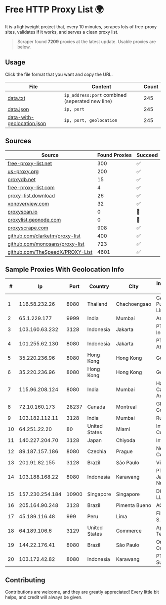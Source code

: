 
# Free HTTP Proxy List 🌍

It is a lightweight project that, every 10 minutes, scrapes lots of free-proxy sites, validates if it works, and serves a clean proxy list.


> Scraper found **7209** proxies at the latest update. Usable proxies are below.

## Usage

Click the file format that you want and copy the URL.


|File|Content|Count|
|----|-------|-----|
|[data.txt](https://raw.githubusercontent.com/themiralay/Proxy-List-World/master/data.txt)|`ip_address:port` combined (seperated new line)|245|
|[data.json](https://raw.githubusercontent.com/themiralay/Proxy-List-World/master/data.json)|`ip, port`|245|
|[data-with-geolocation.json](https://raw.githubusercontent.com/themiralay/Proxy-List-World/master/data-with-geolocation.json)|`ip, port, geolocation`|245|

## Sources

|Source|Found Proxies|Succeed|
|------|-------------|-------|
|[free-proxy-list.net](https://free-proxy-list.net)|300|✅|
|[us-proxy.org](https://www.us-proxy.org)|200|✅|
|[proxydb.net](http://proxydb.net)|15|✅|
|[free-proxy-list.com](https://free-proxy-list.com/?page=&port=&type%5B%5D=http&type%5B%5D=https&up_time=0&search=Search)|4|✅|
|[proxy-list.download](https://www.proxy-list.download/HTTP)|26|✅|
|[vpnoverview.com](https://vpnoverview.com/privacy/anonymous-browsing/free-proxy-servers)|32|✅|
|[proxyscan.io](https://www.proxyscan.io)|0|🚫|
|[proxylist.geonode.com](https://proxylist.geonode.com/api/proxy-list?limit=300&page=1&sort_by=lastChecked&sort_type=desc&protocols=http,https)|0|🚫|
|[proxyscrape.com](https://api.proxyscrape.com/v2/?request=displayproxies&protocol=http&timeout=10000&country=all&ssl=all&anonymity=all)|908|✅|
|[github.com/clarketm/proxy-list](https://raw.githubusercontent.com/clarketm/proxy-list/master/proxy-list-raw.txt)|400|✅|
|[github.com/monosans/proxy-list](https://raw.githubusercontent.com/monosans/proxy-list/main/proxies/http.txt)|723|✅|
|[github.com/TheSpeedX/PROXY-List](https://raw.githubusercontent.com/TheSpeedX/PROXY-List/master/http.txt)|4601|✅|


## Sample Proxies With Geolocation Info

|#|Ip|Port|Country|City|Internet Service Provider|
|-|--|----|-------|----|-------------------------|
|1|116.58.232.26|8080|Thailand|Chachoengsao|CAT Telecom Public Company Limited|
|2|65.1.229.177|9999|India|Mumbai|Amazon.com|
|3|103.160.63.232|3128|Indonesia|Jakarta|PT Herza Digital Indonesia|
|4|101.255.62.130|8080|Indonesia|Jakarta|PT Remala Abadi|
|5|35.220.236.96|8080|Hong Kong|Hong Kong|Google LLC|
|6|35.220.236.96|8080|Hong Kong|Hong Kong|Google LLC|
|7|115.96.208.124|8080|India|Mumbai|Hathway IP over Cable Internet Access|
|8|72.10.160.173|28237|Canada|Montreal|GloboTech Communications|
|9|103.182.112.11|3128|India|Mumbai|Ruhi Infotech|
|10|64.251.22.20|80|United States|Miami|Infolink Global Corporation|
|11|140.227.204.70|3128|Japan|Chiyoda|InfoSphere|
|12|89.187.157.186|8080|Czechia|Prague|Network of Coolhousing|
|13|201.91.82.155|3128|Brazil|São Paulo|Vivo|
|14|103.188.168.22|8080|Indonesia|Karawang|PT Lintas Jaringan Nusantara|
|15|157.230.254.184|10900|Singapore|Singapore|DigitalOcean, LLC|
|16|205.164.90.248|3128|Brazil|Pimenta Bueno|AGIS|
|17|45.189.116.48|999|Peru|Lima|Fiber Digital S.R.L|
|18|64.189.106.6|3129|United States|Commerce|Apogee Telecom Inc.|
|19|144.22.176.41|8080|Brazil|São Paulo|Oracle Corporation|
|20|103.172.42.82|8080|Indonesia|Karawang|PT Media Solusi Sukses|



## Contributing

Contributions are welcome, and they are greatly appreciated! Every
little bit helps, and credit will always be given.

